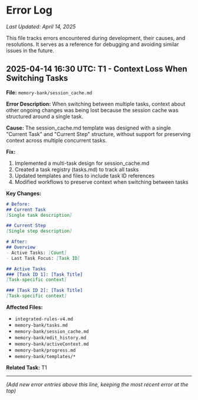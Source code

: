 # Error Log

*Last Updated: April 14, 2025*

This file tracks errors encountered during development, their causes, and resolutions. It serves as a reference for debugging and avoiding similar issues in the future.

## 2025-04-14 16:30 UTC: T1 - Context Loss When Switching Tasks

**File:** `memory-bank/session_cache.md`

**Error Description:**
When switching between multiple tasks, context about other ongoing changes was being lost because the session cache was structured around a single task.

**Cause:**
The session_cache.md template was designed with a single "Current Task" and "Current Step" structure, without support for preserving context across multiple concurrent tasks.

**Fix:**
1. Implemented a multi-task design for session_cache.md
2. Created a task registry (tasks.md) to track all tasks
3. Updated templates and files to include task ID references
4. Modified workflows to preserve context when switching between tasks

**Key Changes:**
```markdown
# Before:
## Current Task
[Single task description]

## Current Step
[Single step description]

# After:
## Overview
- Active Tasks: [Count]
- Last Task Focus: [Task ID]

## Active Tasks
### [Task ID 1]: [Task Title]
[Task-specific context]

### [Task ID 2]: [Task Title]
[Task-specific context]
```

**Affected Files:**
- `integrated-rules-v4.md`
- `memory-bank/tasks.md`
- `memory-bank/session_cache.md`
- `memory-bank/edit_history.md`
- `memory-bank/activeContext.md`
- `memory-bank/progress.md`
- `memory-bank/templates/*`

**Related Task:** T1

---
*(Add new error entries above this line, keeping the most recent error at the top)*
